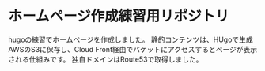 # ホームページ作成練習用リポジトリ
hugoの練習でホームページを作成しました。
静的コンテンツは、HUgoで生成
AWSのS3に保存し、Cloud Front経由でバケットにアクセスするとページが表示される仕組みです。
独自ドメインはRoute53で取得しました。
